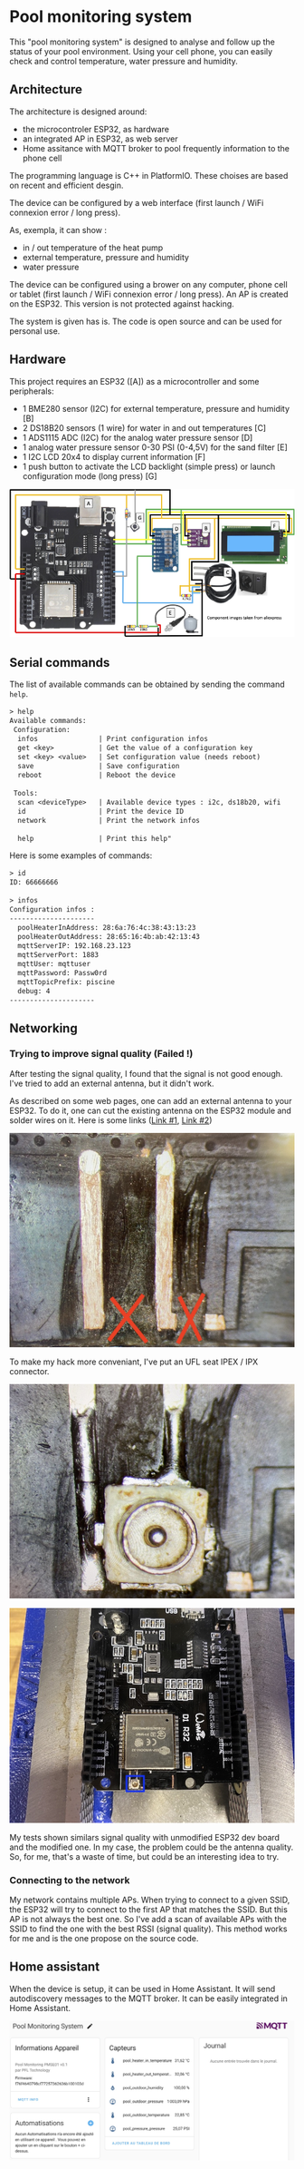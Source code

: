 # Pool monitoring system

This "pool monitoring system" is designed to analyse and follow up the status of your pool environment.
Using your cell phone, you can easily check and control temperature, water pressure and humidity.

## Architecture

The architecture is designed around:

- the microcontroler ESP32, as hardware
- an integrated AP in ESP32, as web server
- Home assitance with MQTT broker to pool frequently information to the phone cell

The programming language is C++ in PlatformIO. These choises are based on recent and efficient desgin.

The device can be configured by a web interface (first launch / WiFi connexion error / long press).

As, exempla, it can show :

- in / out temperature of the heat pump
- external temperature, pressure and humidity
- water pressure

The device can be configured using a brower on any computer, phone cell or tablet (first launch / WiFi connexion error / long press). An AP is created on the ESP32. This version is not protected against hacking.

The system is given has is. The code is open source and can be used for personal use.

## Hardware

This project requires an ESP32 ([A]) as a microcontroller and some peripherals:

- 1 BME280 sensor (I2C) for external temperature, pressure and humidity [B]
- 2 DS18B20 sensors (1 wire) for water in and out temperatures [C]
- 1 ADS1115 ADC (I2C) for  the analog water pressure sensor [D]
- 1 analog water pressure sensor 0-30 PSI (0-4,5V) for the sand filter [E]
- 1 I2C LCD 20x4 to display current information [F]
- 1 push button to activate the LCD backlight (simple press) or launch configuration mode (long press) [G]

![Schematic](img/schema01.png)

## Serial commands

The list of available commands can be obtained by sending the command ```help```.

```
> help
Available commands:
 Configuration:
  infos               | Print configuration infos
  get <key>           | Get the value of a configuration key
  set <key> <value>   | Set configuration value (needs reboot)
  save                | Save configuration
  reboot              | Reboot the device

 Tools:
  scan <deviceType>   | Available device types : i2c, ds18b20, wifi
  id                  | Print the device ID
  network             | Print the network infos
  
  help                | Print this help"
```

Here is some examples of commands:

```
> id
ID: 66666666

> infos
Configuration infos :
---------------------
  poolHeaterInAddress: 28:6a:76:4c:38:43:13:23
  poolHeaterOutAddress: 28:65:16:4b:ab:42:13:43
  mqttServerIP: 192.168.23.123
  mqttServerPort: 1883
  mqttUser: mqttuser
  mqttPassword: Passw0rd
  mqttTopicPrefix: piscine
  debug: 4
---------------------
```

## Networking

### Trying to improve signal quality (Failed !)

After testing the signal quality, I found that the signal is not good enough. I've tried to add an external antenna, but it didn't work.

As described on some web pages, one can add an external antenna to your ESP32. To do it, one can cut the existing antenna on the ESP32 module and solder wires on it. Here is some links ([Link #1](https://community.home-assistant.io/t/how-to-add-an-external-antenna-to-an-esp-board/131601), [Link #2](https://www.hackster.io/simon-vavpotic/esp32-and-esp8266-external-antenna-f28e6b))

![Cut the antenna](img/ESP32_dev_board_cut_antenna_low.jpg)

To make my hack more conveniant, I've put an UFL seat IPEX / IPX connector.

![ESP32 UFL seat IPEX / IPX](img/ESP32_dev_board_add_UFL_seat_IPEX_IPX_low.jpg)

![ESP32 board with external antenna](img/ESP32_dev_board_with_UFL_seat_IPEX_IPX_low.jpg)

My tests shown similars signal quality with unmodified ESP32 dev board and the modified one. In my case, the problem could be the antenna quality. So, for me, that's a waste of time, but could be an interesting idea to try.

### Connecting to the network

My network contains multiple APs. When trying to connect to a given SSID, the ESP32 will try to connect to the first AP that matches the SSID. But this AP is not always the best one. So I've add a scan of available APs with the SSID to find the one with the best RSSI (signal quality). This method works for me and is the one propose on the source code.

## Home assistant

When the device is setup, it can be used in Home Assistant. It will send autodiscovery messages to the MQTT broker. It can be easily integrated in Home Assistant.

![Home assistant integration](img/Hass_autodiscovery.jpg)
